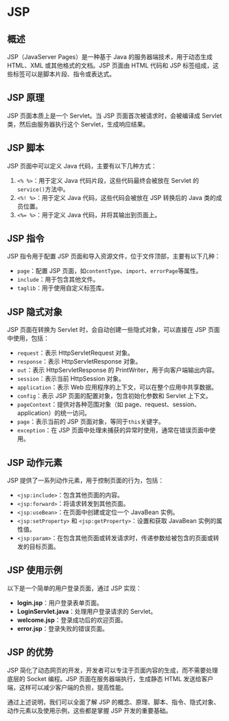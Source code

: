 <!--
 * @Author: long
 * @Date: 2024-11-06 11:14:55
 * @LastEditors: long
 * @LastEditTime: 2024-11-06 11:20:46
 * @Description: 
-->
# JSP

## 概述

JSP（JavaServer Pages）是一种基于 Java 的服务器端技术，用于动态生成 HTML、XML 或其他格式的文档。JSP 页面由 HTML 代码和 JSP 标签组成，这些标签可以是脚本片段、指令或表达式。

## JSP 原理

JSP 页面本质上是一个 Servlet。当 JSP 页面首次被请求时，会被编译成 Servlet 类，然后由服务器执行这个 Servlet，生成响应结果。

## JSP 脚本

JSP 页面中可以定义 Java 代码，主要有以下几种方式：

1. `<% %>`：用于定义 Java 代码片段，这些代码最终会被放在 Servlet 的`service()`方法中。
2. `<%! %>`：用于定义 Java 代码，这些代码会被放在 JSP 转换后的 Java 类的成员位置。
3. `<%= %>`：用于定义 Java 代码，并将其输出到页面上。

## JSP 指令

JSP 指令用于配置 JSP 页面和导入资源文件，位于文件顶部，主要有以下几种：

- `page`：配置 JSP 页面，如`contentType`、`import`、`errorPage`等属性。
- `include`：用于包含其他文件。
- `taglib`：用于使用自定义标签库。

## JSP 隐式对象

JSP 页面在转换为 Servlet 时，会自动创建一些隐式对象，可以直接在 JSP 页面中使用，包括：

- `request`：表示 HttpServletRequest 对象。
- `response`：表示 HttpServletResponse 对象。
- `out`：表示 HttpServletResponse 的 PrintWriter，用于向客户端输出内容。
- `session`：表示当前 HttpSession 对象。
- `application`：表示 Web 应用程序的上下文，可以在整个应用中共享数据。
- `config`：表示 JSP 页面的配置对象，包含初始化参数和 Servlet 上下文。
- `pageContext`：提供对各种范围对象（如 page、request、session、application）的统一访问。
- `page`：表示当前的 JSP 页面对象，等同于`this`关键字。
- `exception`：在 JSP 页面中处理未捕获的异常时使用，通常在错误页面中使用。

## JSP 动作元素

JSP 提供了一系列动作元素，用于控制页面的行为，包括：

- `<jsp:include>`：包含其他页面的内容。
- `<jsp:forward>`：将请求转发到其他页面。
- `<jsp:useBean>`：在页面中创建或定位一个 JavaBean 实例。
- `<jsp:setProperty>` 和 `<jsp:getProperty>`：设置和获取 JavaBean 实例的属性值。
- `<jsp:param>`：在包含其他页面或转发请求时，传递参数给被包含的页面或转发的目标页面。

## JSP 使用示例

以下是一个简单的用户登录页面，通过 JSP 实现：

- **login.jsp**：用户登录表单页面。
- **LoginServlet.java**：处理用户登录请求的 Servlet。
- **welcome.jsp**：登录成功后的欢迎页面。
- **error.jsp**：登录失败的错误页面。

## JSP 的优势

JSP 简化了动态网页的开发，开发者可以专注于页面内容的生成，而不需要处理底层的 Socket 编程。JSP 页面在服务器端执行，生成静态 HTML 发送给客户端，这样可以减少客户端的负担，提高性能。

通过上述说明，我们可以全面了解 JSP 的概念、原理、脚本、指令、隐式对象、动作元素以及使用示例，这些都是掌握 JSP 开发的重要基础。
